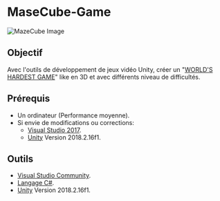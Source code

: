 # MaseCube-Game

![MazeCube Image](https://www.uniqcube.com/wp-content/uploads/2016/01/light-cube-maze-closeup-1900x1024.jpg)

## Objectif

Avec l'outils de développement de jeux vidéo Unity, créer un "[WORLD'S HARDEST GAME](https://www.coolmathgames.com/0-worlds-hardest-game)" like en 3D et avec différents niveau de difficultés.

## Prérequis

* Un ordinateur (Performance moyenne).
* Si envie de modifications ou corrections: 
    * [Visual Studio 2017](https://visualstudio.microsoft.com/fr/vs/community/).
    * [Unity](https://unity3d.com/fr) Version 2018.2.16f1.

## Outils

* [Visual Studio Community](https://visualstudio.microsoft.com/fr/vs/community/).
* [Langage C#](https://docs.microsoft.com/fr-fr/dotnet/csharp/programming-guide/).
* [Unity](https://unity3d.com/fr) Version 2018.2.16f1.